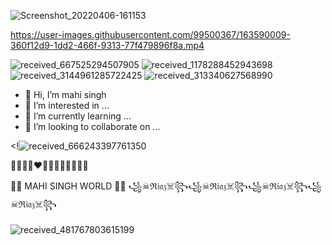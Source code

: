 ![Screenshot_20220406-161153](https://github.com/M4H1-07/OPEN-SOURCE-/blob/main/63d06737e6ea09a8a12a101fb2688c94.jpg)


https://user-images.githubusercontent.com/99500367/163590009-360f12d9-1dd2-466f-9313-77f479896f8a.mp4

![received_667525294507905](https://user-images.githubusercontent.com/99500367/163590066-8a20e48f-7982-4084-8a37-f972aeb24d58.jpeg)
![received_1178288452943698](https://user-images.githubusercontent.com/99500367/163590104-ac10bd77-d150-43bc-8058-1ee52fb81925.jpeg)
![received_3144961285722425](https://user-images.githubusercontent.com/99500367/163590108-edbd016d-b45a-4596-90a7-8532ea909572.jpeg)
![received_313340627568990](https://user-images.githubusercontent.com/99500367/163590111-1288b6d8-d4b6-41fd-970b-b62d8a60b52e.gif)
- 👋 Hi, I’m mahi singh 
- 👀 I’m interested in ...
- 🌱 I’m currently learning ...
- 💞️ I’m looking to collaborate on ...


<!![received_666243397761350](https://user-images.githubusercontent.com/99500367/163591012-b0bb8cab-573c-439e-add0-1cb335fce75b.jpeg)



🩵💚💛🧡❤️💙💜🤎🩵💝💓🤍🩷

🤍🤍  MAHI SINGH WORLD 🤍🤍
꧁☠ℜ𝔦𝔞𝔷☠️꧂꧁☠ℜ𝔦𝔞𝔷☠️꧂꧁☠ℜ𝔦𝔞𝔷☠️꧂꧁☠ℜ𝔦𝔞𝔷☠️꧂

![received_481767803615199](https://user-images.githubusercontent.com/99500367/163590616-f61983b6-ce3f-4f57-9371-dc2c6cb0dcc2.jpeg)
